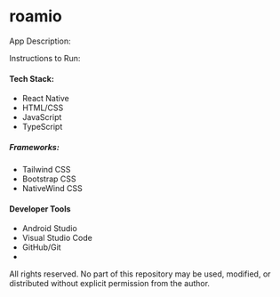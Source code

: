 # roamio

App Description:

Instructions to Run:


#### Tech Stack:
- React Native
- HTML/CSS
- JavaScript
- TypeScript

##### Frameworks:
- Tailwind CSS
- Bootstrap CSS
- NativeWind CSS

#### Developer Tools
- Android Studio
- Visual Studio Code
- GitHub/Git
- 


All rights reserved. No part of this repository may be used, modified, or distributed without explicit permission from the author.
